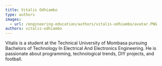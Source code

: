 ```yaml
---
title: Vitalis Odhiambo
type: authors
images:
  - url: /engineering-education/authors/vitalis-odhiambo/avatar.PNG
authors: vitalis-odhiambo
---
```

Vitalis is a student at the Technical University of Mombasa pursuing  Bachelors of Technology In Electrical And Electronics Engineering. 
He is passionate about programming, technological trends, DIY projects, and football.
